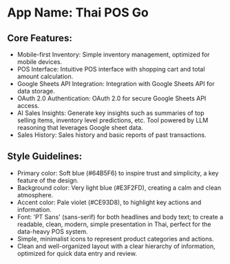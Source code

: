 # **App Name**: Thai POS Go

## Core Features:

- Mobile-first Inventory: Simple inventory management, optimized for mobile devices.
- POS Interface: Intuitive POS interface with shopping cart and total amount calculation.
- Google Sheets API Integration: Integration with Google Sheets API for data storage.
- OAuth 2.0 Authentication: OAuth 2.0 for secure Google Sheets API access.
- AI Sales Insights: Generate key insights such as summaries of top selling items, inventory level predictions, etc. Tool powered by LLM reasoning that leverages Google sheet data.
- Sales History: Sales history and basic reports of past transactions.

## Style Guidelines:

- Primary color: Soft blue (#64B5F6) to inspire trust and simplicity, a key feature of the design.
- Background color: Very light blue (#E3F2FD), creating a calm and clean atmosphere.
- Accent color: Pale violet (#CE93D8), to highlight key actions and information.
- Font: 'PT Sans' (sans-serif) for both headlines and body text; to create a readable, clean, modern, simple presentation in Thai, perfect for the data-heavy POS system.
- Simple, minimalist icons to represent product categories and actions.
- Clean and well-organized layout with a clear hierarchy of information, optimized for quick data entry and review.